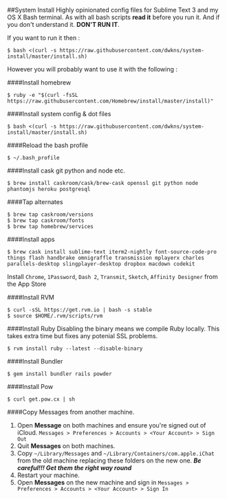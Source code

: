 ##System Install
Highly opinionated config files for Sublime Text 3 and my OS X Bash terminal.
As with all bash scripts **read it** before you run it. And if you don't understand it. **DON'T RUN IT**.

If you want to run it then :

    $ bash <(curl -s https://raw.githubusercontent.com/dwkns/system-install/master/install.sh)

However you will probably want to use it with the following :

####Install homebrew

    $ ruby -e "$(curl -fsSL https://raw.githubusercontent.com/Homebrew/install/master/install)"

####Install system config & dot files

    $ bash <(curl -s https://raw.githubusercontent.com/dwkns/system-install/master/install.sh)
 
####Reload the bash profile

    $ ~/.bash_profile 

####Install cask git python and node etc.

    $ brew install caskroom/cask/brew-cask openssl git python node phantomjs heroku postgresql 

####Tap alternates 
    
    $ brew tap caskroom/versions
    $ brew tap caskroom/fonts
    $ brew tap homebrew/services

####Install apps
    
````
$ brew cask install sublime-text iterm2-nightly font-source-code-pro things flash handbrake omnigraffle transmission mplayerx charles parallels-desktop slingplayer-desktop dropbox macdown codekit
````

Install `Chrome`, `1Password`, `Dash 2`, `Transmit`, `Sketch`, `Affinity Designer` from the App Store

####Install RVM
    
    $ curl -sSL https://get.rvm.io | bash -s stable 
    $ source $HOME/.rvm/scripts/rvm
    
    
####Install Ruby
Disabling the binary means we compile Ruby locally. This takes extra time but fixes any potenial SSL problems.

    $ rvm install ruby --latest --disable-binary

####Install Bundler
    
    $ gem install bundler rails powder

####Install Pow

    $ curl get.pow.cx | sh

####Copy Messages from another machine.

1. Open **Message** on both machines and ensure you're signed out of iCloud. `Messages > Preferences > Accounts > <Your Account> > Sign Out`
2. Quit **Messages** on both machines.
3. Copy `~/Library/Messages` and `~/Library/Containers/com.apple.iChat` from the old machine replacing these folders on the new one. ***Be careful!!! Get them the right way round***
4. Restart your machine.
5. Open **Messages** on the new machine and sign in `Messages > Preferences > Accounts > <Your Account> > Sign In`
